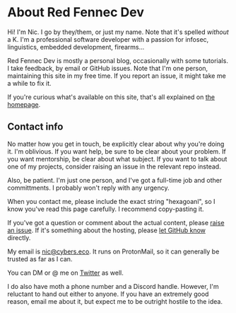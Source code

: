 # About Red Fennec Dev

Hi! I'm Nic.
I go by they/them, or just my name.
Note that it's spelled _without_ a K.
I'm a professional software developer with a passion for infosec, linguistics, embedded development, firearms...

Red Fennec Dev is mostly a personal blog, occasionally with some tutorials.
I take feedback, by email or GitHub issues.
Note that I'm one person, maintaining this site in my free time.
If you report an issue, it might take me a while to fix it.

If you're curious what's available on this site, that's all explained on [the homepage][home].

## Contact info

No matter how you get in touch, be explicitly clear about why you're doing it.
I'm oblivious.
If you want help, be sure to be clear about your problem.
If you want mentorship, be clear about what subject.
If you want to talk about one of my projects, consider raising an issue in the relevant repo instead.

Also, be patient.
I'm just one person, and I've got a full-time job and other committments.
I probably won't reply with any urgency.

When you contact me, please include the exact string "hexagoanl", so I know you've read this page carefully.
I recommend copy-pasting it.

If you've got a question or comment about the actual content, please [raise an issue][issues].
If it's something about the hosting, please [let GitHub know][gh-support] directly.

My email is [nic@cybers.eco][my-email].
It runs on ProtonMail, so it can generally be trusted as far as I can.

You can DM or @ me on [Twitter][my-twitter] as well.

I do also have moth a phone number and a Discord handle.
However, I'm reluctant to hand out either to anyone.
If you have an extremely good reason, email me about it, but expect me to be outright hostile to the idea.

  [home]: /
  [issues]: https://github.com/nic-hartley/RedFennecDev/issues
  [my-email]: mailto:nic@cybers.eco
  [my-twitter]: https://twitter.com/nichartley
  [gh-support]: https://support.github.com/
